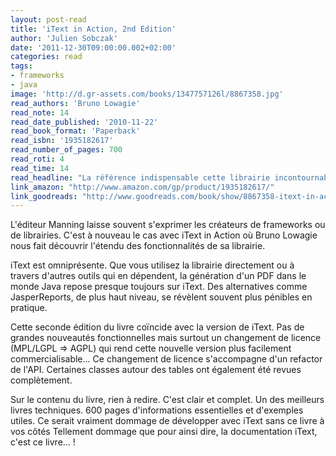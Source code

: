 ```yaml
---
layout: post-read
title: 'iText in Action, 2nd Edition'
author: 'Julien Sobczak'
date: '2011-12-30T09:00:00.002+02:00'
categories: read
tags:
- frameworks
- java
image: 'http://d.gr-assets.com/books/1347757126l/8867358.jpg'
read_authors: 'Bruno Lowagie'
read_note: 14
read_date_published: '2010-11-22'
read_book_format: 'Paperback'
read_isbn: '1935182617'
read_number_of_pages: 700
read_roti: 4
read_time: 14
read_headline: "La référence indispensable cette librairie incontournable. Tous les aspects sont abordés travers des exemples qui s'avéreront bien pratiques sur vos projets. La vraie documentation qui manquait cette librairie, qui n'a plus que le code source d'open..."
link_amazon: "http://www.amazon.com/gp/product/1935182617/"
link_goodreads: "http://www.goodreads.com/book/show/8867358-itext-in-action"
---
```



L'éditeur Manning laisse souvent s'exprimer les créateurs de frameworks ou de librairies. C'est à nouveau le cas avec iText in Action où Bruno Lowagie nous fait découvrir l'étendu des fonctionnalités de sa librairie.

iText est omniprésente. Que vous utilisez la librairie directement ou à travers d'autres outils qui en dépendent, la génération d'un PDF dans le monde Java repose presque toujours sur iText. Des alternatives comme JasperReports, de plus haut niveau, se révèlent souvent plus pénibles en pratique.

Cette seconde édition du livre coïncide avec la version de iText. Pas de grandes nouveautés fonctionnelles mais surtout un changement de licence (MPL/LGPL => AGPL) qui rend cette nouvelle version plus facilement commercialisable... Ce changement de licence s'accompagne d'un refactor de l'API. Certaines classes autour des tables ont également été revues complètement.

Sur le contenu du livre, rien à redire. C'est clair et complet. Un des meilleurs livres techniques. 600 pages d'informations essentielles et d'exemples utiles. Ce serait vraiment dommage de développer avec iText sans ce livre à vos côtés Tellement dommage que pour ainsi dire, la documentation iText, c'est ce livre... !

